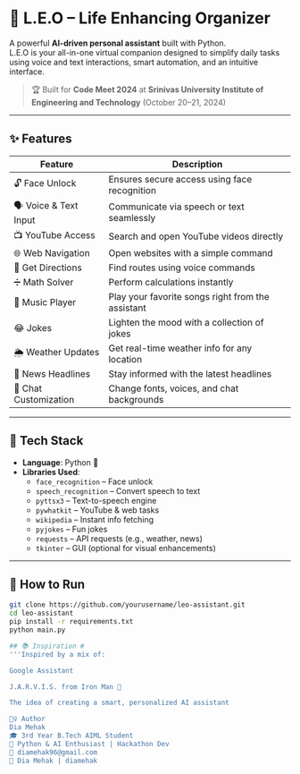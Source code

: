 # 🤖 L.E.O – Life Enhancing Organizer

A powerful **AI-driven personal assistant** built with Python.  
L.E.O is your all-in-one virtual companion designed to simplify daily tasks using voice and text interactions, smart automation, and an intuitive interface.

> 🏆 Built for **Code Meet 2024** at **Srinivas University Institute of Engineering and Technology** (October 20–21, 2024)

---

## ✨ Features #  

| Feature             | Description                                                  |
|---------------------|--------------------------------------------------------------|
| 🔓 Face Unlock       | Ensures secure access using face recognition                 |
| 🗣️ Voice & Text Input | Communicate via speech or text seamlessly                    |
| 📺 YouTube Access     | Search and open YouTube videos directly                     |
| 🌐 Web Navigation     | Open websites with a simple command                         |
| 🧭 Get Directions     | Find routes using voice commands                            |
| ➗ Math Solver        | Perform calculations instantly                              |
| 🎵 Music Player       | Play your favorite songs right from the assistant           |
| 😂 Jokes              | Lighten the mood with a collection of jokes                 |
| 🌦️ Weather Updates    | Get real-time weather info for any location                 |
| 📰 News Headlines     | Stay informed with the latest headlines                     |
| 🎨 Chat Customization | Change fonts, voices, and chat backgrounds                  |

---

## 🧠 Tech Stack #  

- **Language**: Python 🐍  
- **Libraries Used**:
  - `face_recognition` – Face unlock  
  - `speech_recognition` – Convert speech to text  
  - `pyttsx3` – Text-to-speech engine  
  - `pywhatkit` – YouTube & web tasks  
  - `wikipedia` – Instant info fetching  
  - `pyjokes` – Fun jokes  
  - `requests` – API requests (e.g., weather, news)  
  - `tkinter` – GUI (optional for visual enhancements)  

---

## 🚀 How to Run #  

```bash
git clone https://github.com/yourusername/leo-assistant.git
cd leo-assistant
pip install -r requirements.txt
python main.py

## 📚 Inspiration #
'''Inspired by a mix of:

Google Assistant

J.A.R.V.I.S. from Iron Man 🦾

The idea of creating a smart, personalized AI assistant

🙋‍♀️ Author
Dia Mehak
🎓 3rd Year B.Tech AIML Student
💼 Python & AI Enthusiast | Hackathon Dev
📧 diamehak96@gmail.com
🔗 Dia Mehak | diamehak
